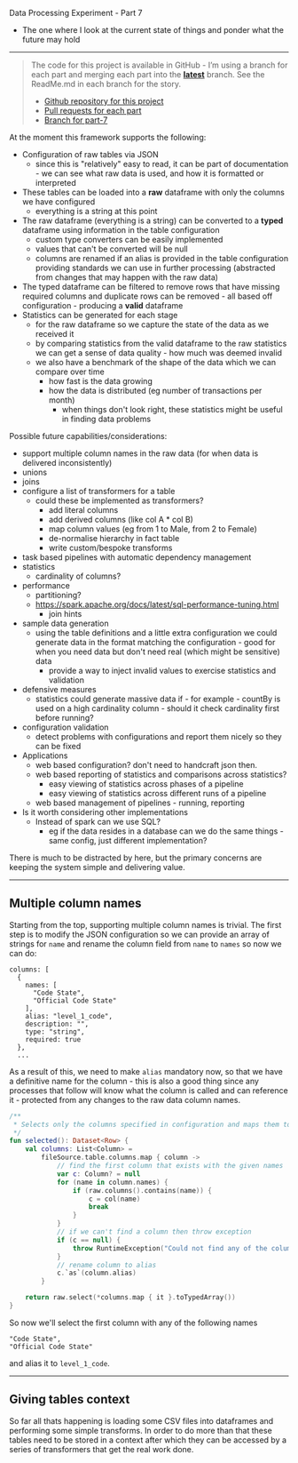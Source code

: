 Data Processing Experiment - Part 7
- The one where I look at the current state of things and ponder what the future may hold


---

> The code for this project is available in GitHub - I’m using a branch for each part and merging each part into the **[latest](https://github.com/prule/data-processing-experiment/tree/latest)** branch. See the ReadMe.md in each branch for the story.
>
> - [Github repository for this project](https://github.com/prule/data-processing-experiment/)
> - [Pull requests for each part](https://github.com/prule/data-processing-experiment/pulls?q=is%3Apr+is%3Aclosed) 
> - [Branch for part-7](https://github.com/prule/data-processing-experiment/tree/part-7)

At the moment this framework supports the following:
- Configuration of raw tables via JSON
  - since this is "relatively" easy to read, it can be part of documentation - we can see what raw data is used, and how it is formatted or interpreted
- These tables can be loaded into a **raw** dataframe with only the columns we have configured
  - everything is a string at this point
- The raw dataframe (everything is a string) can be converted to a **typed** dataframe using information in the table configuration
  - custom type converters can be easily implemented
  - values that can't be converted will be null
  - columns are renamed if an alias is provided in the table configuration providing standards we can use in further processing (abstracted from changes that may happen with the raw data)
- The typed dataframe can be filtered to remove rows that have missing required columns and duplicate rows can be removed - all based off configuration - producing a **valid** dataframe
- Statistics can be generated for each stage 
  - for the raw dataframe so we capture the state of the data as we received it 
  - by comparing statistics from the valid dataframe to the raw statistics we can get a sense of data quality - how much was deemed invalid
  - we also have a benchmark of the shape of the data which we can compare over time
    - how fast is the data growing
    - how the data is distributed (eg number of transactions per month)
      - when things don't look right, these statistics might be useful in finding data problems

Possible future capabilities/considerations:
- support multiple column names in the raw data (for when data is delivered inconsistently)
- unions
- joins
- configure a list of transformers for a table
  - could these be implemented as transformers?
    - add literal columns
    - add derived columns (like col A * col B)
    - map column values (eg from 1 to Male, from 2 to Female)
    - de-normalise hierarchy in fact table
    - write custom/bespoke transforms
- task based pipelines with automatic dependency management
- statistics
  - cardinality of columns?
- performance
  - partitioning?
  - https://spark.apache.org/docs/latest/sql-performance-tuning.html
    - join hints
- sample data generation
  - using the table definitions and a little extra configuration we could generate data in the format matching the configuration - good for when you need data but don't need real (which might be sensitive) data
    - provide a way to inject invalid values to exercise statistics and validation
- defensive measures
  - statistics could generate massive data if - for example - countBy is used on a high cardinality column - should it check cardinality first before running?
- configuration validation
  - detect problems with configurations and report them nicely so they can be fixed
- Applications
  - web based configuration? don't need to handcraft json then.
  - web based reporting of statistics and comparisons across statistics?
    - easy viewing of statistics across phases of a pipeline
    - easy viewing of statistics across different runs of a pipeline
  - web based management of pipelines - running, reporting
- Is it worth considering other implementations
  - Instead of spark can we use SQL?
    - eg if the data resides in a database can we do the same things - same config, just different implementation?

There is much to be distracted by here, but the primary concerns are keeping the system simple and delivering value.

---

Multiple column names
-
Starting from the top, supporting multiple column names is trivial. The first step is to modify the JSON configuration so we can provide an array of strings for `name` and rename the column field from `name` to `names` so now we can do:

```json5
columns: [
  {
    names: [
      "Code State",
      "Official Code State"
    ],
    alias: "level_1_code",
    description: "",
    type: "string",
    required: true
  },
  ...
```
As a result of this, we need to make `alias` mandatory now, so that we have a definitive name for the column - this is also a good thing since any processes that follow will know what the column is called and can reference it - protected from any changes to the raw data column names.

```kotlin
/**
 * Selects only the columns specified in configuration and maps them to the alias.
 */
fun selected(): Dataset<Row> {
    val columns: List<Column> =
        fileSource.table.columns.map { column ->
            // find the first column that exists with the given names
            var c: Column? = null
            for (name in column.names) {
                if (raw.columns().contains(name)) {
                    c = col(name)
                    break
                }
            }
            // if we can't find a column then throw exception
            if (c == null) {
                throw RuntimeException("Could not find any of the columns ${fileSource.table.columns} on table ${fileSource.id} at ${fileSource.path}")
            }
            // rename column to alias
            c.`as`(column.alias)
        }

    return raw.select(*columns.map { it }.toTypedArray())
}
```
So now we'll select the first column with any of the following names
```
"Code State",
"Official Code State"
```
and alias it to `level_1_code`.

---

Giving tables context
-

So far all thats happening is loading some CSV files into dataframes and performing some simple transforms. In order to do more than that these tables need to be stored in a context after which they can be accessed by a series of transformers that get the real work done.

